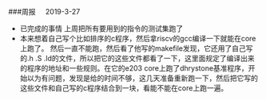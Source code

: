 ###周报 &nbsp;&nbsp;&nbsp; 2019-3-27
- 已完成的事情
上周把所有要用到的指令的测试集跑了
- 本来想着自己写个比如排序的c程序，然后拿riscv的gcc编译一下就能在core上跑了。  然后一直不能跑，然后看了他写的makefile发现，它还用了自己写的.h .S .ld的文件，所以把它的这些文件都看了一下，这里面规定了编译出来的程序的地址和一些规则。在它的e203 core上跑了dhrystone基准程序，开始以为有问题，发现是给的时间不够，这几天准备重新跑一下，然后把它写的这些文件和自己写的c程序结合到一块，看能不能在core上跑一遍。
